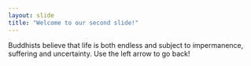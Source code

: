 ```yaml
---
layout: slide
title: "Welcome to our second slide!"
---
```

Buddhists believe that life is both endless and subject to impermanence, suffering and uncertainty.
Use the left arrow to go back!
